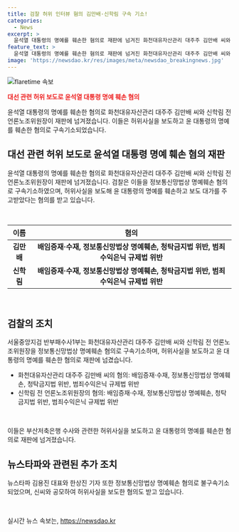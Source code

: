 ```yaml
---
title: 검찰 허위 인터뷰 혐의 김만배·신학림 구속 기소!
categories:
  - News
excerpt: >
  윤석열 대통령의 명예를 훼손한 혐의로 재판에 넘겨진 화천대유자산관리 대주주 김만배 씨와 신학림 전 언론노조위원장. 서울중앙지검 반부패수사1부는 김 씨와 신 씨를 배임증재·수재, 정보통신망법상 명예훼손 등 혐의로 구속기소했다. 뉴스타파가 보도한 허위사실을 공모해 보도한 혐의로 뉴스타파 김용진 대표와 한상진 기자도 명예훼손 혐의로 불구속기소됐다.
feature_text: >
  윤석열 대통령의 명예를 훼손한 혐의로 재판에 넘겨진 화천대유자산관리 대주주 김만배 씨와 신학림 전 언론노조위원장. 서울중앙지검 반부패수사1부는 김 씨와 신 씨를 배임증재·수재, 정보통신망법상 명예훼손 등 혐의로 구속기소했다. 뉴스타파가 보도한 허위사실을 공모해 보도한 혐의로 뉴스타파 김용진 대표와 한상진 기자도 명예훼손 혐의로 불구속기소됐다.
image: 'https://newsdao.kr/res/images/meta/newsdao_breakingnews.jpg'
---
```


<p><img src="https://newsdao.kr/res/images/meta/newsdao_breakingnews.jpg" alt="flaretime 속보" /></p>

<p><b><span style="color: #ee2323;">대선 관련 허위 보도로 윤석열 대통령 명예 훼손 혐의</span></b></p>

<p>윤석열 대통령의 명예를 훼손한 혐의로 화천대유자산관리 대주주 김만배 씨와 신학림 전 언론노조위원장이 재판에 넘겨졌습니다. 이들은 허위사실을 보도하고 윤 대통령의 명예를 훼손한 혐의로 구속기소되었습니다.</p>

<h2 data-ke-size="size26">대선 관련 허위 보도로 윤석열 대통령 명예 훼손 혐의 재판</h2>

<p>윤석열 대통령의 명예를 훼손한 혐의로 화천대유자산관리 대주주 김만배 씨와 신학림 전 언론노조위원장이 재판에 넘겨졌습니다. 검찰은 이들을 정보통신망법상 명예훼손 혐의로 구속기소하였으며, 허위사실을 보도해 윤 대통령의 명예를 훼손하고 보도 대가를 주고받았다는 혐의를 받고 있습니다.</p>

<p data-ke-size="size16">&nbsp;</p>

<table>
    <thead>
        <tr>
            <th>이름</th>
            <th>혐의</th>
        </tr>
    </thead>
    <tbody>
        <tr>
            <td style="text-align: center; height: 17px;"><b>김만배</b></td>
            <td style="text-align: center; height: 17px;"><b>배임증재·수재, 정보통신망법상 명예훼손, 청탁금지법 위반, 범죄수익은닉 규제법 위반</b></td>
        </tr>
        <tr>
            <td style="text-align: center; height: 17px;"><b>신학림</b></td>
            <td style="text-align: center; height: 17px;"><b>배임증재·수재, 정보통신망법상 명예훼손, 청탁금지법 위반, 범죄수익은닉 규제법 위반</b></td>
        </tr>
    </tbody>
</table>

<p data-ke-size="size16">&nbsp;</p>

<h2 data-ke-size="size26">검찰의 조치</h2>

<p>서울중앙지검 반부패수사1부는 화천대유자산관리 대주주 김만배 씨와 신학림 전 언론노조위원장을 정보통신망법상 명예훼손 혐의로 구속기소하며, 허위사실을 보도하고 윤 대통령의 명예를 훼손한 혐의로 재판에 넘겼습니다.</p>

<ul>
  <li>화천대유자산관리 대주주 김만배 씨의 혐의: 배임증재·수재, 정보통신망법상 명예훼손, 청탁금지법 위반, 범죄수익은닉 규제법 위반</li>
  <li>신학림 전 언론노조위원장의 혐의: 배임증재·수재, 정보통신망법상 명예훼손, 청탁금지법 위반, 범죄수익은닉 규제법 위반</li>
</ul>

<p data-ke-size="size16">&nbsp;</p>

<p>이들은 부산저축은행 수사와 관련한 허위사실을 보도하고 윤 대통령의 명예를 훼손한 혐의로 재판에 넘겨졌습니다.</p>

<h2 data-ke-size="size26">뉴스타파와 관련된 추가 조치</h2>

<p>뉴스타파 김용진 대표와 한상진 기자 또한 정보통신망법상 명예훼손 혐의로 불구속기소되었으며, 신씨와 공모하여 허위사실을 보도한 혐의도 받고 있습니다.</p>

<p data-ke-size="size16">&nbsp;</p>
실시간 뉴스 속보는, <a href="https://newsdao.kr" rel="dofollow">https://newsdao.kr</a>


